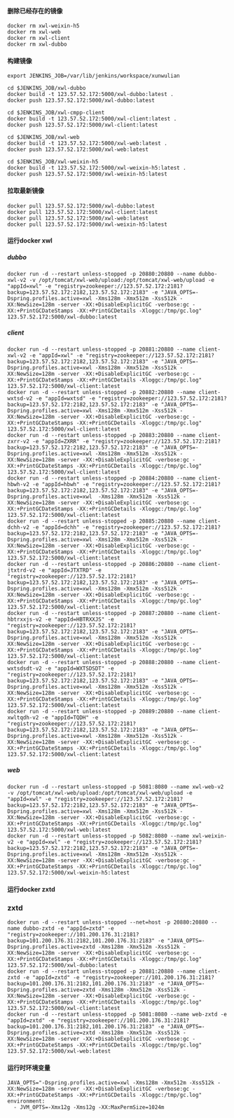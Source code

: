 
#### 删除已经存在的镜像

    docker rm xwl-weixin-h5
    docker rm xwl-web
    docker rm xwl-client
    docker rm xwl-dubbo


#### 构建镜像

    export JENKINS_JOB=/var/lib/jenkins/workspace/xunwulian
    
    cd $JENKINS_JOB/xwl-dubbo
    docker build -t 123.57.52.172:5000/xwl-dubbo:latest .
    docker push 123.57.52.172:5000/xwl-dubbo:latest
    
    cd $JENKINS_JOB/xwl-cmpp-client
    docker build -t 123.57.52.172:5000/xwl-client:latest .
    docker push 123.57.52.172:5000/xwl-client:latest
    
    cd $JENKINS_JOB/xwl-web
    docker build -t 123.57.52.172:5000/xwl-web:latest .
    docker push 123.57.52.172:5000/xwl-web:latest
    
    cd $JENKINS_JOB/xwl-weixin-h5
    docker build -t 123.57.52.172:5000/xwl-weixin-h5:latest .
    docker push 123.57.52.172:5000/xwl-weixin-h5:latest


#### 拉取最新镜像

    docker pull 123.57.52.172:5000/xwl-dubbo:latest
    docker pull 123.57.52.172:5000/xwl-client:latest
    docker pull 123.57.52.172:5000/xwl-web:latest
    docker pull 123.57.52.172:5000/xwl-weixin-h5:latest


#### 运行docker xwl
 
##### dubbo

    docker run -d --restart unless-stopped -p 20880:20880 --name dubbo-xwl-v2 -v /opt/tomcat/xwl-web/upload:/opt/tomcat/xwl-web/upload -e "appId=xwl" -e "registry=zookeeper://123.57.52.172:2181?backup=123.57.52.172:2182,123.57.52.172:2183" -e "JAVA_OPTS=-Dspring.profiles.active=xwl -Xms128m -Xmx512m -Xss512k -XX:NewSize=128m -server -XX:+DisableExplicitGC -verbose:gc -XX:+PrintGCDateStamps -XX:+PrintGCDetails -Xloggc:/tmp/gc.log" 123.57.52.172:5000/xwl-dubbo:latest

##### client

    docker run -d --restart unless-stopped -p 20881:20880 --name client-xwl-v2 -e "appId=xwl" -e "registry=zookeeper://123.57.52.172:2181?backup=123.57.52.172:2182,123.57.52.172:2183" -e "JAVA_OPTS=-Dspring.profiles.active=xwl -Xms128m -Xmx512m -Xss512k -XX:NewSize=128m -server -XX:+DisableExplicitGC -verbose:gc -XX:+PrintGCDateStamps -XX:+PrintGCDetails -Xloggc:/tmp/gc.log" 123.57.52.172:5000/xwl-client:latest
    docker run -d --restart unless-stopped -p 20882:20880 --name client-wxtsd-v2 -e "appId=wxtsd" -e "registry=zookeeper://123.57.52.172:2181?backup=123.57.52.172:2182,123.57.52.172:2183" -e "JAVA_OPTS=-Dspring.profiles.active=xwl -Xms128m -Xmx512m -Xss512k -XX:NewSize=128m -server -XX:+DisableExplicitGC -verbose:gc -XX:+PrintGCDateStamps -XX:+PrintGCDetails -Xloggc:/tmp/gc.log" 123.57.52.172:5000/xwl-client:latest
    docker run -d --restart unless-stopped -p 20883:20880 --name client-zxrr-v2 -e "appId=ZXRR" -e "registry=zookeeper://123.57.52.172:2181?backup=123.57.52.172:2182,123.57.52.172:2183" -e "JAVA_OPTS=-Dspring.profiles.active=xwl -Xms128m -Xmx512m -Xss512k -XX:NewSize=128m -server -XX:+DisableExplicitGC -verbose:gc -XX:+PrintGCDateStamps -XX:+PrintGCDetails -Xloggc:/tmp/gc.log" 123.57.52.172:5000/xwl-client:latest
    docker run -d --restart unless-stopped -p 20884:20880 --name client-hbwh-v2 -e "appId=hbwh" -e "registry=zookeeper://123.57.52.172:2181?backup=123.57.52.172:2182,123.57.52.172:2183" -e "JAVA_OPTS=-Dspring.profiles.active=xwl  -Xms128m -Xmx512m -Xss512k -XX:NewSize=128m -server -XX:+DisableExplicitGC -verbose:gc -XX:+PrintGCDateStamps -XX:+PrintGCDetails -Xloggc:/tmp/gc.log" 123.57.52.172:5000/xwl-client:latest
    docker run -d --restart unless-stopped -p 20885:20880 --name client-dchh-v2 -e "appId=dchh" -e "registry=zookeeper://123.57.52.172:2181?backup=123.57.52.172:2182,123.57.52.172:2183" -e "JAVA_OPTS=-Dspring.profiles.active=xwl -Xms128m -Xmx512m -Xss512k -XX:NewSize=128m -server -XX:+DisableExplicitGC -verbose:gc -XX:+PrintGCDateStamps -XX:+PrintGCDetails -Xloggc:/tmp/gc.log" 123.57.52.172:5000/xwl-client:latest
    docker run -d --restart unless-stopped -p 20886:20880 --name client-jtxtrd-v2 -e "appId=JTXTRD" -e "registry=zookeeper://123.57.52.172:2181?backup=123.57.52.172:2182,123.57.52.172:2183" -e "JAVA_OPTS=-Dspring.profiles.active=xwl -Xms128m -Xmx512m -Xss512k -XX:NewSize=128m -server -XX:+DisableExplicitGC -verbose:gc -XX:+PrintGCDateStamps -XX:+PrintGCDetails -Xloggc:/tmp/gc.log" 123.57.52.172:5000/xwl-client:latest
    docker run -d --restart unless-stopped -p 20887:20880 --name client-hbtrxxjs-v2 -e "appId=HBTRXXJS" -e "registry=zookeeper://123.57.52.172:2181?backup=123.57.52.172:2182,123.57.52.172:2183" -e "JAVA_OPTS=-Dspring.profiles.active=xwl -Xms128m -Xmx512m -Xss512k -XX:NewSize=128m -server -XX:+DisableExplicitGC -verbose:gc -XX:+PrintGCDateStamps -XX:+PrintGCDetails -Xloggc:/tmp/gc.log" 123.57.52.172:5000/xwl-client:latest
    docker run -d --restart unless-stopped -p 20888:20880 --name client-wxtsdsdt-v2 -e "appId=WXTSDSDT" -e "registry=zookeeper://123.57.52.172:2181?backup=123.57.52.172:2182,123.57.52.172:2183" -e "JAVA_OPTS=-Dspring.profiles.active=xwl -Xms128m -Xmx512m -Xss512k -XX:NewSize=128m -server -XX:+DisableExplicitGC -verbose:gc -XX:+PrintGCDateStamps -XX:+PrintGCDetails -Xloggc:/tmp/gc.log" 123.57.52.172:5000/xwl-client:latest
    docker run -d --restart unless-stopped -p 20889:20880 --name client-xwltqdh-v2 -e "appId=TQDH" -e "registry=zookeeper://123.57.52.172:2181?backup=123.57.52.172:2182,123.57.52.172:2183" -e "JAVA_OPTS=-Dspring.profiles.active=xwl -Xms128m -Xmx512m -Xss512k -XX:NewSize=128m -server -XX:+DisableExplicitGC -verbose:gc -XX:+PrintGCDateStamps -XX:+PrintGCDetails -Xloggc:/tmp/gc.log" 123.57.52.172:5000/xwl-client:latest

##### web

    docker run -d --restart unless-stopped -p 5081:8080 --name xwl-web-v2 -v /opt/tomcat/xwl-web/upload:/opt/tomcat/xwl-web/upload -e "appId=xwl" -e "registry=zookeeper://123.57.52.172:2181?backup=123.57.52.172:2182,123.57.52.172:2183" -e "JAVA_OPTS=-Dspring.profiles.active=xwl -Xms128m -Xmx512m -Xss512k -XX:NewSize=128m -server -XX:+DisableExplicitGC -verbose:gc -XX:+PrintGCDateStamps -XX:+PrintGCDetails -Xloggc:/tmp/gc.log" 123.57.52.172:5000/xwl-web:latest
    docker run -d --restart unless-stopped -p 5082:8080 --name xwl-weixin-v2 -e "appId=xwl" -e "registry=zookeeper://123.57.52.172:2181?backup=123.57.52.172:2182,123.57.52.172:2183" -e "JAVA_OPTS=-Dspring.profiles.active=xwl -Xms128m -Xmx512m -Xss512k -XX:NewSize=128m -server -XX:+DisableExplicitGC -verbose:gc -XX:+PrintGCDateStamps -XX:+PrintGCDetails -Xloggc:/tmp/gc.log" 123.57.52.172:5000/xwl-weixin-h5:latest


#### 运行docker  zxtd


### zxtd

    docker run -d --restart unless-stopped --net=host -p 20880:20880 --name dubbo-zxtd -e "appId=zxtd" -e "registry=zookeeper://101.200.176.31:2181?backup=101.200.176.31:2182,101.200.176.31:2183" -e "JAVA_OPTS=-Dspring.profiles.active=zxtd -Xms128m -Xmx512m -Xss512k -XX:NewSize=128m -server -XX:+DisableExplicitGC -verbose:gc -XX:+PrintGCDateStamps -XX:+PrintGCDetails -Xloggc:/tmp/gc.log" 123.57.52.172:5000/xwl-dubbo:latest
    docker run -d --restart unless-stopped -p 20881:20880 --name client-zxtd -e "appId=zxtd" -e "registry=zookeeper://101.200.176.31:2181?backup=101.200.176.31:2182,101.200.176.31:2183" -e "JAVA_OPTS=-Dspring.profiles.active=zxtd -Xms128m -Xmx512m -Xss512k -XX:NewSize=128m -server -XX:+DisableExplicitGC -verbose:gc -XX:+PrintGCDateStamps -XX:+PrintGCDetails -Xloggc:/tmp/gc.log" 123.57.52.172:5000/xwl-client:latest
    docker run -d --restart unless-stopped -p 5081:8080 --name web-zxtd -e "appId=zxtd" -e "registry=zookeeper://101.200.176.31:2181?backup=101.200.176.31:2182,101.200.176.31:2183" -e "JAVA_OPTS=-Dspring.profiles.active=zxtd -Xms128m -Xmx512m -Xss512k -XX:NewSize=128m -server -XX:+DisableExplicitGC -verbose:gc -XX:+PrintGCDateStamps -XX:+PrintGCDetails -Xloggc:/tmp/gc.log" 123.57.52.172:5000/xwl-web:latest


#### 运行时环境变量

    JAVA_OPTS="-Dspring.profiles.active=xwl -Xms128m -Xmx512m -Xss512k -XX:NewSize=128m -server -XX:+DisableExplicitGC -verbose:gc -XX:+PrintGCDateStamps -XX:+PrintGCDetails -Xloggc:/tmp/gc.log"
    environment:
      - JVM_OPTS=-Xmx12g -Xms12g -XX:MaxPermSize=1024m
    
